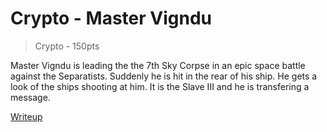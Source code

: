 
# Crypto - Master Vigndu
> Crypto - 150pts

Master Vigndu is leading the the 7th Sky Corpse in an epic space 
battle against the Separatists. Suddenly he is hit in the rear of his ship. 
He gets a look of the ships shooting at him. It is the Slave III and he is transfering 
a message. 



[Writeup](./writeup)